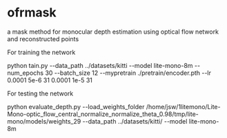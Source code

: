 # ofrmask
a mask method for monocular depth estimation using optical flow network and reconstructed points





For training the network










python tain.py --data_path
../datasets/kitti
--model
lite-mono-8m
--num_epochs
30
--batch_size
12
--mypretrain
./pretrain/encoder.pth
--lr
0.0001
5e-6
31
0.0001
1e-5
31
















For testing the network









python evaluate_depth.py --load_weights_folder
/home/jsw/1litemono/Lite-Mono-optic_flow_central_normalize_normalize_theta_0.98/tmp/lite-mono/models/weights_29
--data_path
../datasets/kitti/
--model
lite-mono-8m
